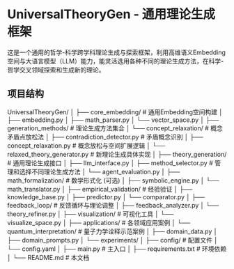 # UniversalTheoryGen - 通用理论生成框架

这是一个通用的哲学-科学跨学科理论生成与探索框架，利用高维语义Embedding空间与大语言模型（LLM）能力，能灵活选用各种不同的理论生成方法，在科学-哲学交叉领域探索和生成新的理论。

## 项目结构
UniversalTheoryGen/
│
├── core_embedding/ # 通用Embedding空间构建
│ ├── embedding.py
│ ├── math_parser.py
│ └── vector_space.py
│
├── generation_methods/ # 理论生成方法集合
│ └── concept_relaxation/ # 概念矛盾点放松法
│ ├── contradiction_detector.py # 矛盾概念识别
│ ├── concept_relaxation.py # 概念放松与空间扩展逻辑
│ └── relaxed_theory_generator.py # 新理论生成具体实现
│
├── theory_generation/ # 通用理论生成接口
│ ├── llm_interface.py
│ ├── method_selector.py # 管理和选择不同理论生成方法
│ └── agent_evaluation.py
│
├── math_formalization/ # 数学形式化 (可选)
│ ├── symbolic_engine.py
│ └── math_translator.py
│
├── empirical_validation/           # 经验验证
│   ├── knowledge_base.py
│   ├── predictor.py
│   └── comparator.py
│
├── feedback_loop/                  # 反馈循环与理论调整
│   ├── feedback_analyzer.py
│   └── theory_refiner.py
│
├── visualization/                  # 可视化工具
│   └── visualize_space.py
│
├── applications/                   # 各领域应用案例
│   └── quantum_interpretation/     # 量子力学诠释示范案例
│       ├── domain_data.py
│       ├── domain_prompts.py
│       └── experiments/
│
├── config/                         # 配置文件
│   └── config.yaml
│
├── main.py                         # 主入口
│
├── requirements.txt                # 环境依赖
│
└── README.md                       # 本文档